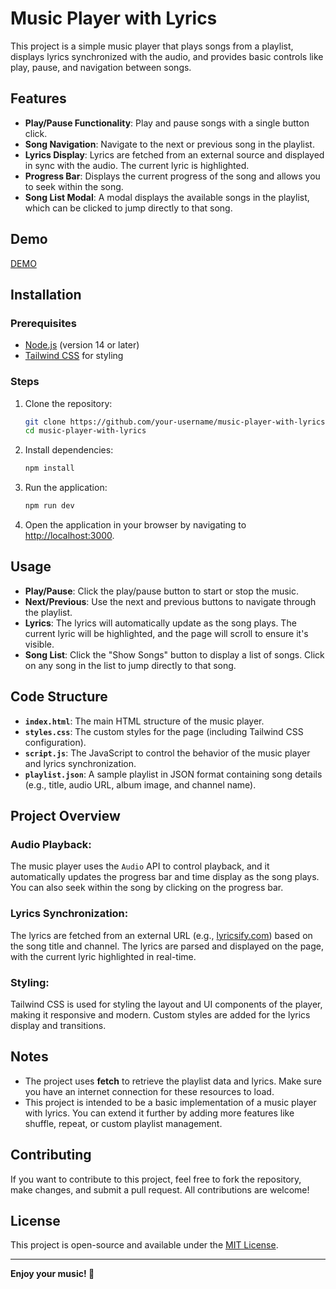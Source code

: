
# Music Player with Lyrics

This project is a simple music player that plays songs from a playlist, displays lyrics synchronized with the audio, and provides basic controls like play, pause, and navigation between songs.

## Features

- **Play/Pause Functionality**: Play and pause songs with a single button click.
- **Song Navigation**: Navigate to the next or previous song in the playlist.
- **Lyrics Display**: Lyrics are fetched from an external source and displayed in sync with the audio. The current lyric is highlighted.
- **Progress Bar**: Displays the current progress of the song and allows you to seek within the song.
- **Song List Modal**: A modal displays the available songs in the playlist, which can be clicked to jump directly to that song.

## Demo

[DEMO](https://satzzdev.github.io/playlist)

## Installation

### Prerequisites

- [Node.js](https://nodejs.org/) (version 14 or later)
- [Tailwind CSS](https://tailwindcss.com/) for styling

### Steps

1. Clone the repository:
   ```bash
   git clone https://github.com/your-username/music-player-with-lyrics.git
   cd music-player-with-lyrics
   ```

2. Install dependencies:
   ```bash
   npm install
   ```

3. Run the application:
   ```bash
   npm run dev
   ```

4. Open the application in your browser by navigating to [http://localhost:3000](http://localhost:3000).

## Usage

- **Play/Pause**: Click the play/pause button to start or stop the music.
- **Next/Previous**: Use the next and previous buttons to navigate through the playlist.
- **Lyrics**: The lyrics will automatically update as the song plays. The current lyric will be highlighted, and the page will scroll to ensure it's visible.
- **Song List**: Click the "Show Songs" button to display a list of songs. Click on any song in the list to jump directly to that song.

## Code Structure

- **`index.html`**: The main HTML structure of the music player.
- **`styles.css`**: The custom styles for the page (including Tailwind CSS configuration).
- **`script.js`**: The JavaScript to control the behavior of the music player and lyrics synchronization.
- **`playlist.json`**: A sample playlist in JSON format containing song details (e.g., title, audio URL, album image, and channel name).

## Project Overview

### Audio Playback:
The music player uses the `Audio` API to control playback, and it automatically updates the progress bar and time display as the song plays. You can also seek within the song by clicking on the progress bar.

### Lyrics Synchronization:
The lyrics are fetched from an external URL (e.g., [lyricsify.com](https://www.lyricsify.com)) based on the song title and channel. The lyrics are parsed and displayed on the page, with the current lyric highlighted in real-time.

### Styling:
Tailwind CSS is used for styling the layout and UI components of the player, making it responsive and modern. Custom styles are added for the lyrics display and transitions.

## Notes

- The project uses **fetch** to retrieve the playlist data and lyrics. Make sure you have an internet connection for these resources to load.
- This project is intended to be a basic implementation of a music player with lyrics. You can extend it further by adding more features like shuffle, repeat, or custom playlist management.

## Contributing

If you want to contribute to this project, feel free to fork the repository, make changes, and submit a pull request. All contributions are welcome!

## License

This project is open-source and available under the [MIT License](LICENSE).

---

**Enjoy your music! 🎵**
